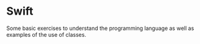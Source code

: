# Swift
Some basic exercises to understand the programming language as well as examples of the use of classes.
